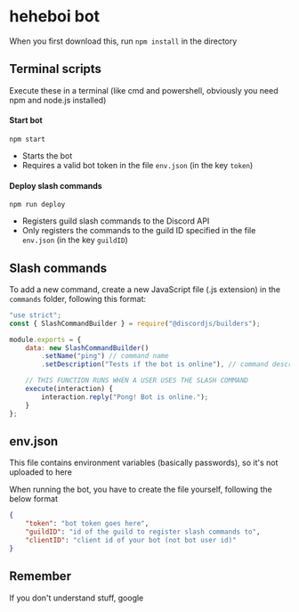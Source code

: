 # heheboi bot
When you first download this, run `npm install` in the directory
## Terminal scripts
Execute these in a terminal
(like cmd and powershell,
obviously you need npm and node.js installed)
#### Start bot
`npm start`
- Starts the bot
- Requires a valid bot token in the file `env.json` (in the key `token`)
#### Deploy slash commands
`npm run deploy`
- Registers guild slash commands to the Discord API
- Only registers the commands to the guild ID specified in the file `env.json` (in the key `guildID`)

## Slash commands
To add a new command, create a new JavaScript file (.js extension) in the `commands` folder, following this format:

```js
"use strict";
const { SlashCommandBuilder } = require("@discordjs/builders");

module.exports = {
	data: new SlashCommandBuilder()
		.setName("ping") // command name
		.setDescription("Tests if the bot is online"), // command description

	// THIS FUNCTION RUNS WHEN A USER USES THE SLASH COMMAND
	execute(interaction) {
		interaction.reply("Pong! Bot is online.");
	}
};

```

## env.json
This file contains environment variables (basically passwords), so it's not uploaded to here

When running the bot, you have to create the file yourself, following the below format

```json
{
	"token": "bot token goes here",
	"guildID": "id of the guild to register slash commands to",
	"clientID": "client id of your bot (not bot user id)"
}
```

## Remember
If you don't understand stuff, google
